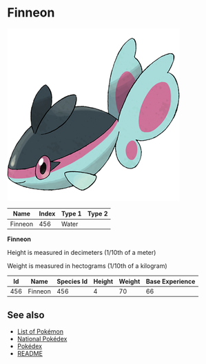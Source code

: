 # Finneon


![Finneon](images/456.png)

| **Name** | **Index** | **Type 1** | **Type 2** |
|----|----|----|----|
| Finneon | 456 | Water  |  |

**Finneon** 


Height is measured in decimeters (1/10th of a meter)

Weight is measured in hectograms (1/10th of a kilogram)

| **Id** | **Name** | **Species Id** | **Height** | **Weight** | **Base Experience** |
|--------|----------|----------------|------------|------------|---------------------|
| 456 | Finneon | 456 | 4 | 70 | 66 |


## See also

- [List of Pokémon](../pokemon.md)
- [National Pokédex](../national_pokedex.md)
- [Pokédex](../pokedex.md)
- [README](../README.md)
